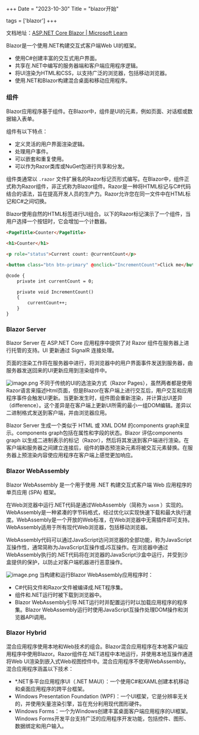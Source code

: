 +++
Date = "2023-10-30"
Title = "blazor开始"

tags = ['blazor']
+++

文档地址：[ASP.NET Core Blazor | Microsoft Learn](https://learn.microsoft.com/en-us/aspnet/core/blazor/?view=aspnetcore-7.0)

Blazor是一个使用.NET构建交互式客户端Web UI的框架。

* 使用C#创建丰富的交互式用户界面。
* 共享在.NET中编写的服务器端和客户端应用程序逻辑。
* 将UI渲染为HTML和CSS，以支持广泛的浏览器，包括移动浏览器。
* 使用.NET和Blazor构建混合桌面和移动应用程序。

### 组件

Blazor应用程序基于组件。在Blazor中，组件是UI的元素，例如页面、对话框或数据输入表单。

组件有以下特点：

* 定义灵活的用户界面渲染逻辑。
* 处理用户事件。
* 可以嵌套和重复使用。
* 可以作为Razor类库或NuGet包进行共享和分发。

组件类通常以 `.razor` 文件扩展名的Razor标记页形式编写。在Blazor中，组件正式称为Razor组件，非正式称为Blazor组件。Razor是一种将HTML标记与C#代码结合的语法，旨在提高开发人员的生产力。Razor允许您在同一文件中在HTML标记和C#之间切换。

Blazor使用自然的HTML标签进行UI组合。以下的Razor标记演示了一个组件，当用户选择一个按钮时，它会增加一个计数器。

```html
<PageTitle>Counter</PageTitle>

<h1>Counter</h1>

<p role="status">Current count: @currentCount</p>

<button class="btn btn-primary" @onclick="IncrementCount">Click me</button>

@code {
    private int currentCount = 0;

    private void IncrementCount()
    {
        currentCount++;
    }
}
```

### Blazor Server

Blazor Server 在 ASP.NET Core 应用程序中提供了对 Razor 组件在服务器上进行托管的支持。UI 更新通过 SignalR 连接处理。

页面的渲染工作将在服务器中进行，将浏览器中的用户界面事件发送到服务器，由服务器发送回来的UI更新应用到渲染组件中。

![image.png](https://assets.happtim.com/image/n3dc/202310302227954.png)
不同于传统的UI的选渲染方式（Razor Pages），虽然两者都是使用Razor语言来描述Html页面，但是Blazor在客户端上进行交互后，用户交互和应用程序事件会触发UI更新。当更新发生时，组件图会重新渲染，并计算出UI差异（difference）。这个差异是在客户端上更新UI所需的最小一组DOM编辑。差异以二进制格式发送到客户端，并由浏览器应用。

Blazor Server 生成一个类似于 HTML 或 XML DOM 的components graph来显示。components graph包括在属性和字段的状态。Blazor 评估components graph 以生成二进制表示的标记（Razor），然后将其发送到客户端进行渲染。在客户端和服务器之间建立连接后，组件的静态预渲染元素将被交互元素替换。在服务器上预渲染内容使应用程序在客户端上感觉更加响应。

### Blazor WebAssembly

Blazor WebAssembly 是一个用于使用 .NET 构建交互式客户端 Web 应用程序的单页应用 (SPA) 框架。

在Web浏览器中运行.NET代码是通过WebAssembly（简称为 `wasm` ）实现的。WebAssembly是一种紧凑的字节码格式，经过优化以实现快速下载和最大执行速度。WebAssembly是一个开放的Web标准，在Web浏览器中无需插件即可支持。WebAssembly适用于所有现代Web浏览器，包括移动浏览器。

WebAssembly代码可以通过JavaScript访问浏览器的全部功能，称为JavaScript互操作性，通常简称为JavaScript互操作或JS互操作。在浏览器中通过WebAssembly执行的.NET代码将在浏览器的JavaScript沙盒中运行，并受到沙盒提供的保护，以防止对客户端机器进行恶意操作。

![image.png](https://assets.happtim.com/image/n3dc/202310310958126.png)
当构建和运行Blazor WebAssembly应用程序时：

* C#代码文件和Razor文件被编译成.NET程序集。
* 组件和.NET运行时被下载到浏览器中。
* Blazor WebAssembly引导.NET运行时并配置运行时以加载应用程序的程序集。Blazor WebAssembly运行时使用JavaScript互操作处理DOM操作和浏览器API调用。

### Blazor Hybrid

混合应用程序使用本地和Web技术的组合。Blazor混合应用程序在本地客户端应用程序中使用Blazor。Razor组件在.NET进程中本地运行，并使用本地互操作通道将Web UI渲染到嵌入式Web视图控件中。混合应用程序不使用WebAssembly。混合应用程序涵盖以下技术：

* *.NET多平台应用程序UI（.NET MAUI）：一个使用C#和XAML创建本机移动和桌面应用程序的跨平台框架。
* Windows Presentation Foundation (WPF)：一个UI框架，它是分辨率无关的，并使用矢量渲染引擎，旨在充分利用现代图形硬件。
* Windows Forms：一个为Windows创建丰富桌面客户端应用程序的UI框架。Windows Forms开发平台支持广泛的应用程序开发功能，包括控件、图形、数据绑定和用户输入。

